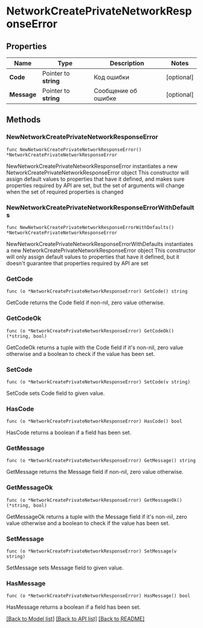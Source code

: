 # NetworkCreatePrivateNetworkResponseError

## Properties

Name | Type | Description | Notes
------------ | ------------- | ------------- | -------------
**Code** | Pointer to **string** | Код ошибки | [optional] 
**Message** | Pointer to **string** | Сообщение об ошибке | [optional] 

## Methods

### NewNetworkCreatePrivateNetworkResponseError

`func NewNetworkCreatePrivateNetworkResponseError() *NetworkCreatePrivateNetworkResponseError`

NewNetworkCreatePrivateNetworkResponseError instantiates a new NetworkCreatePrivateNetworkResponseError object
This constructor will assign default values to properties that have it defined,
and makes sure properties required by API are set, but the set of arguments
will change when the set of required properties is changed

### NewNetworkCreatePrivateNetworkResponseErrorWithDefaults

`func NewNetworkCreatePrivateNetworkResponseErrorWithDefaults() *NetworkCreatePrivateNetworkResponseError`

NewNetworkCreatePrivateNetworkResponseErrorWithDefaults instantiates a new NetworkCreatePrivateNetworkResponseError object
This constructor will only assign default values to properties that have it defined,
but it doesn't guarantee that properties required by API are set

### GetCode

`func (o *NetworkCreatePrivateNetworkResponseError) GetCode() string`

GetCode returns the Code field if non-nil, zero value otherwise.

### GetCodeOk

`func (o *NetworkCreatePrivateNetworkResponseError) GetCodeOk() (*string, bool)`

GetCodeOk returns a tuple with the Code field if it's non-nil, zero value otherwise
and a boolean to check if the value has been set.

### SetCode

`func (o *NetworkCreatePrivateNetworkResponseError) SetCode(v string)`

SetCode sets Code field to given value.

### HasCode

`func (o *NetworkCreatePrivateNetworkResponseError) HasCode() bool`

HasCode returns a boolean if a field has been set.

### GetMessage

`func (o *NetworkCreatePrivateNetworkResponseError) GetMessage() string`

GetMessage returns the Message field if non-nil, zero value otherwise.

### GetMessageOk

`func (o *NetworkCreatePrivateNetworkResponseError) GetMessageOk() (*string, bool)`

GetMessageOk returns a tuple with the Message field if it's non-nil, zero value otherwise
and a boolean to check if the value has been set.

### SetMessage

`func (o *NetworkCreatePrivateNetworkResponseError) SetMessage(v string)`

SetMessage sets Message field to given value.

### HasMessage

`func (o *NetworkCreatePrivateNetworkResponseError) HasMessage() bool`

HasMessage returns a boolean if a field has been set.


[[Back to Model list]](../README.md#documentation-for-models) [[Back to API list]](../README.md#documentation-for-api-endpoints) [[Back to README]](../README.md)


